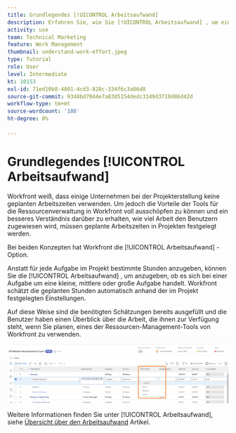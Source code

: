 ```yaml
---
title: Grundlegendes [!UICONTROL Arbeitsaufwand]
description: Erfahren Sie, wie Sie [!UICONTROL Arbeitsaufwand] , um eine kurze Schätzung der geplanten Stunden in Ihrer Projekt-Timeline zu erhalten.
activity: use
team: Technical Marketing
feature: Work Management
thumbnail: understand-work-effort.jpeg
type: Tutorial
role: User
level: Intermediate
kt: 10153
exl-id: 71ed10b8-4801-4cd3-828c-334f6c3a86d8
source-git-commit: 9348bd7044e7a8385154dedc3349d3719d86d42d
workflow-type: tm+mt
source-wordcount: '186'
ht-degree: 0%

---
```


# Grundlegendes [!UICONTROL Arbeitsaufwand]

Workfront weiß, dass einige Unternehmen bei der Projekterstellung keine geplanten Arbeitszeiten verwenden. Um jedoch die Vorteile der Tools für die Ressourcenverwaltung in Workfront voll ausschöpfen zu können und ein besseres Verständnis darüber zu erhalten, wie viel Arbeit den Benutzern zugewiesen wird, müssen geplante Arbeitszeiten in Projekten festgelegt werden.

Bei beiden Konzepten hat Workfront die [!UICONTROL Arbeitsaufwand] -Option.

Anstatt für jede Aufgabe im Projekt bestimmte Stunden anzugeben, können Sie die [!UICONTROL Arbeitsaufwand] , um anzugeben, ob es sich bei einer Aufgabe um eine kleine, mittlere oder große Aufgabe handelt. Workfront schätzt die geplanten Stunden automatisch anhand der im Projekt festgelegten Einstellungen.

Auf diese Weise sind die benötigten Schätzungen bereits ausgefüllt und die Benutzer haben einen Überblick über die Arbeit, die ihnen zur Verfügung steht, wenn Sie planen, eines der Ressourcen-Management-Tools von Workfront zu verwenden.

![Liste der Projektaufgaben mit [!UICONTROL Arbeitsaufwand] column](assets/planner-fund-work-effort.png)

Weitere Informationen finden Sie unter [!UICONTROL Arbeitsaufwand], siehe [Übersicht über den Arbeitsaufwand](https://experienceleague.adobe.com/docs/workfront/using/manage-work/tasks/task-information/work-effort.html?lang=en) Artikel.
